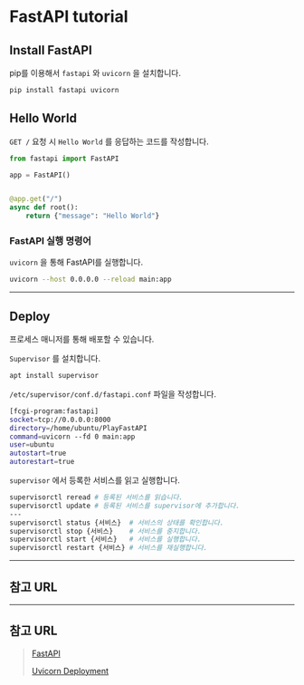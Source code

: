 # FastAPI tutorial

## Install FastAPI

pip를 이용해서 `fastapi` 와 `uvicorn` 을 설치합니다.

```bash
pip install fastapi uvicorn
```

## Hello World

`GET /` 요청 시 `Hello World` 를 응답하는 코드를 작성합니다.

```python
from fastapi import FastAPI

app = FastAPI()


@app.get("/")
async def root():
    return {"message": "Hello World"}
```

### FastAPI 실행 명령어

`uvicorn` 을 통해 FastAPI를 실행합니다.

```bash
uvicorn --host 0.0.0.0 --reload main:app
```

---

## Deploy

프로세스 매니저를 통해 배포할 수 있습니다.

`Supervisor` 를 설치합니다.

```bash
apt install supervisor
```

`/etc/supervisor/conf.d/fastapi.conf` 파일을 작성합니다.

```bash
[fcgi-program:fastapi]
socket=tcp://0.0.0.0:8000
directory=/home/ubuntu/PlayFastAPI
command=uvicorn --fd 0 main:app
user=ubuntu
autostart=true
autorestart=true
```

`supervisor` 에서 등록한 서비스를 읽고 실행합니다.

```bash
supervisorctl reread # 등록된 서비스를 읽습니다.
supervisorctl update # 등록된 서비스를 supervisor에 추가합니다.
---
supervisorctl status {서비스}  # 서비스의 상태를 확인합니다.
supervisorctl stop {서비스}    # 서비스를 중지합니다.
supervisorctl start {서비스}   # 서비스를 실행합니다.
supervisorctl restart {서비스} # 서비스를 재실행합니다.
```

---

## 참고 URL

---

## 참고 URL

>   [FastAPI](https://fastapi.tiangolo.com)
>
>   [Uvicorn Deployment](https://www.uvicorn.org/deployment/)